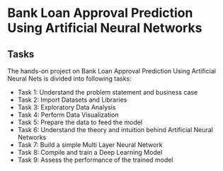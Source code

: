 # Bank Loan Approval Prediction Using Artificial Neural Networks

## Tasks

The hands-on project on Bank Loan Approval Prediction Using Artificial Neural Nets is divided into following tasks:

- Task 1: Understand the problem statement and business case
- Task 2: Import Datasets and Libraries
- Task 3: Exploratory Data Analysis
- Task 4: Perform Data Visualization
- Task 5: Prepare the data to feed the model
- Task 6: Understand the theory and intuition behind Artificial Neural Networks
- Task 7: Build a simple Multi Layer Neural Network
- Task 8: Compile and train a Deep Learning Model
- Task 9: Assess the performance of the trained model
